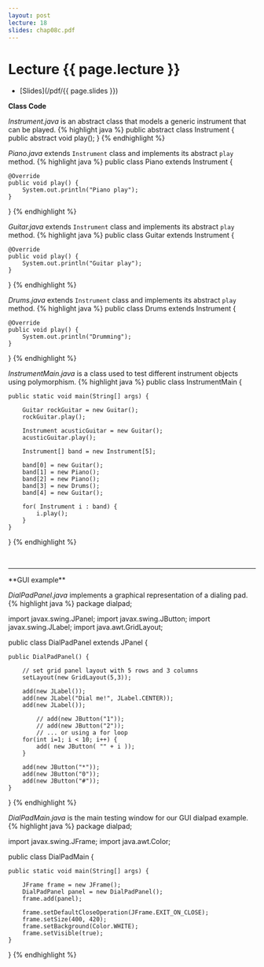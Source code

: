```yaml
---
layout: post
lecture: 18
slides: chap08c.pdf
---
```


Lecture {{ page.lecture }}
==========================

- [Slides](/pdf/{{ page.slides }})

**Class Code**

*Instrument.java* is an abstract class that models a generic instrument that can be played.
{% highlight java %}
public abstract class Instrument {
	public abstract void play();
}
{% endhighlight %}

*Piano.java* extends `Instrument` class and implements its abstract `play` method.
{% highlight java %}
public class Piano extends Instrument {

	@Override
	public void play() {
		System.out.println("Piano play");
	}	
}
{% endhighlight %}

*Guitar.java* extends `Instrument` class and implements its abstract `play` method.
{% highlight java %}
public class Guitar extends Instrument {

	@Override
	public void play() {
		System.out.println("Guitar play");
	}
}
{% endhighlight %}

*Drums.java* extends `Instrument` class and implements its abstract `play` method.
{% highlight java %}
public class Drums extends Instrument {

	@Override
	public void play() {
		System.out.println("Drumming");
	}
}
{% endhighlight %}

*InstrumentMain.java* is a class used to test different instrument objects using polymorphism. 
{% highlight java %}
public class InstrumentMain {

	public static void main(String[] args) {

		Guitar rockGuitar = new Guitar();
		rockGuitar.play();
		
		Instrument acusticGuitar = new Guitar();
		acusticGuitar.play();

		Instrument[] band = new Instrument[5];
		
		band[0] = new Guitar();
		band[1] = new Piano();
		band[2] = new Piano();
		band[3] = new Drums();
		band[4] = new Guitar();
		
		for( Instrument i : band) {
			i.play();
		}	
	}
}
{% endhighlight %}

&nbsp;
<hr/>
**GUI example**

*DialPadPanel.java* implements a graphical representation of a dialing pad.
{% highlight java %}
package dialpad;

import javax.swing.JPanel;
import javax.swing.JButton;
import javax.swing.JLabel;
import java.awt.GridLayout;

public class DialPadPanel extends JPanel {

	public DialPadPanel() {
	
		// set grid panel layout with 5 rows and 3 columns
		setLayout(new GridLayout(5,3));
		
		add(new JLabel());
		add(new JLabel("Dial me!", JLabel.CENTER));
		add(new JLabel());
		
        	// add(new JButton("1"));
        	// add(new JButton("2"));
        	// ... or using a for loop
		for(int i=1; i < 10; i++) {
			add( new JButton( "" + i ));
		}
		
		add(new JButton("*"));
		add(new JButton("0"));
		add(new JButton("#"));	
	}
}
{% endhighlight %}

*DialPadMain.java* is the main testing window for our GUI dialpad example.
{% highlight java %}
package dialpad;

import javax.swing.JFrame;
import java.awt.Color;

public class DialPadMain {

	public static void main(String[] args) {

		JFrame frame = new JFrame();
		DialPadPanel panel = new DialPadPanel();
		frame.add(panel);

		frame.setDefaultCloseOperation(JFrame.EXIT_ON_CLOSE);
		frame.setSize(400, 420);
		frame.setBackground(Color.WHITE);
		frame.setVisible(true);	
	}
}
{% endhighlight %}
